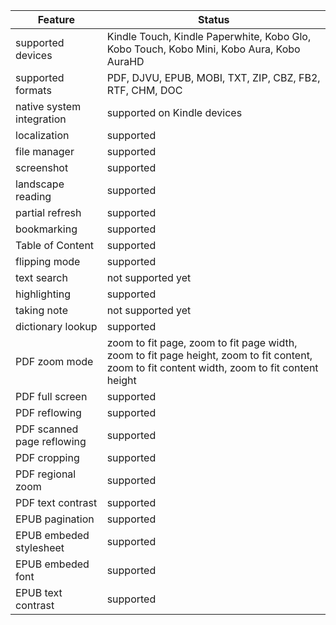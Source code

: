 | Feature |  Status  |
| ------ | ------ |
|  supported devices  |  Kindle Touch, Kindle Paperwhite, Kobo Glo, Kobo Touch, Kobo Mini, Kobo Aura, Kobo AuraHD  |
|  supported formats  |  PDF, DJVU, EPUB, MOBI, TXT, ZIP, CBZ, FB2, RTF, CHM, DOC  |
| native system integration | supported on Kindle devices |
| localization | supported |
| file manager | supported |
| screenshot | supported |
| landscape reading | supported |
| partial refresh | supported |
| bookmarking | supported |
| Table of Content | supported |
| flipping mode | supported |
| text search | not supported yet |
| highlighting | supported |
| taking note | not supported yet |
| dictionary lookup | supported |
| PDF zoom mode | zoom to fit page, zoom to fit page width, zoom to fit page height, zoom to fit content, zoom to fit content width, zoom to fit content height|
| PDF full screen | supported |
| PDF reflowing | supported |
| PDF scanned page reflowing | supported |
| PDF cropping | supported |
| PDF regional zoom | supported |
| PDF text contrast | supported |
| EPUB pagination | supported |
| EPUB embeded stylesheet | supported |
| EPUB embeded font | supported |
| EPUB text contrast | supported |